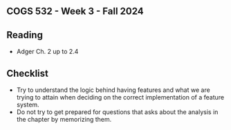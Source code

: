 COGS 532 - Week 3 - Fall 2024
--------------------------------

Reading
-------

* Adger Ch. 2 up to 2.4 

Checklist
---------

* Try to understand the logic behind having features and what we are trying to
    attain when deciding on the correct implementation of a feature system.
* Do not try to get prepared for questions that asks about the analysis in the
    chapter by memorizing them.


